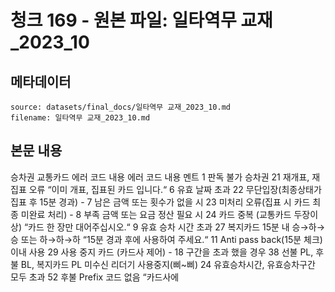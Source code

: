 # 청크 169 - 원본 파일: 일타역무 교재_2023_10

## 메타데이터

```
source: datasets/final_docs/일타역무 교재_2023_10.md
filename: 일타역무 교재_2023_10.md
```

## 본문 내용

승차권 교통카드 에러  코드 내용 에러  코드 내용 멘트 1 판독 불가 승차권 21 재개표, 재집표 오류 “이미 개표, 집표된 카드 입니다.“ 6 유효 날짜 초과 22 무단입장(최종상태가 집표 후 15분 경과) - 7 남은 금액 또는 횟수가 없을 시 23 미처리 오류(집표 시 카드 최종 미완료 처리) - 8 부족 금액 또는 요금 정산 필요 시 24 카드 중복 (교통카드 두장이상) “카드 한 장만 대어주십시오.“ 9 유효 승차 시간 초과 27 복지카드 15분 내 승→하→승 또는 하→하→하 “15분 경과 후에 사용하여 주세요.“ 11 Anti pass back(15분 체크) 이내 사용 29 사용 중지 카드 (카드사 제어) - 18 구간을 초과 했을 경우 38 선불 PL, 후불 BL, 복지카드 PL 미수신 리더기 사용중지(삐~삐) 24 유효승차시간, 유효승차구간  모두 초과 52 후불 Prefix 코드 없음 “카드사에